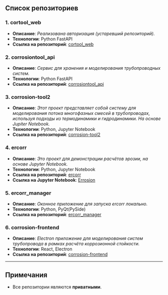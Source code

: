 ## Список репозиториев

### 1. **cortool_web**
- **Описание**: *Реализована авторизация (устаревший репозиторий).*
- **Технологии**: Python FastAPI
- **Ссылка на репозиторий**: [cortool_web](https://github.com/IT-spec-poly/cortool_web.git)

### 2. **corrosiontool_api**
- **Описание**: *Сервис для хранения и моделирования трубопроводных систем.*
- **Технологии**: Python FastAPI
- **Ссылка на репозиторий**: [corrosiontool_api](https://github.com/IT-spec-poly/corrosiontool_api.git)

### 3. **corrosion-tool2**
- **Описание**: *Этот проект представляет собой систему для моделирования потока многофазных смесей в трубопроводах, используя подходы из термодинамики и гидродинамики. На основе Jupiter Notebook.*
- **Технологии**: Python, Jupyter Notebook
- **Ссылка на репозиторий**: [corrosion-tool2](https://github.com/IT-spec-poly/corrosion-tool2.git)

### 4. **ercorr**
- **Описание**: *Это проект для демонстрации расчётов эрозии, на основе Jupyter Notebook.*
- **Технологии**: Python, Jupyter Notebook
- **Ссылка на репозиторий**: [ercorr](https://github.com/IT-spec-poly/ercorr.git)
- **Ссылка на Jupyter Notebook**: [Errosion](https://ercorr.remystorage.ru/notebooks/Errosion.ipynb)

### 5. **ercorr_manager**
- **Описание**: *Оконное приложение для запуска ercorr локально.*
- **Технологии**: Python, PyQt(PySide)
- **Ссылка на репозиторий**: [ercorr_manager](https://github.com/IT-spec-poly/ercorr_manager.git)

### 6. **corrosion-frontend**
- **Описание**: *Electron приложение для моделирования систем трубопровода в рамках расчёта коррозионной стойкости.*
- **Технологии**: React, Electron
- **Ссылка на репозиторий**: [corrosion-frontend](https://github.com/IT-spec-poly/corrosion-frontend)

---

## Примечания

- Все репозитории являются **приватными**.
